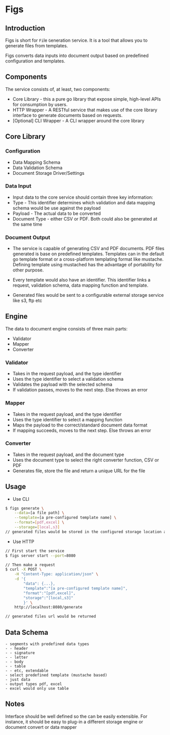 # Figs

## Introduction
Figs is short for `Fi`le `G`eneration `S`ervice. It is a tool that allows you to generate files from templates.

Figs converts data inputs into document output based on predefined configuration and templates. 

## Components
The service consists of, at least, two components:
- Core Library - this a pure go library that expose simple, high-level APIs for consumption by users.
- HTTP Wrapper - A RESTful service that makes use of the core library interface to generate documents based on requests. 
- [Optional] CLI Wrapper - A CLI wrapper around the core library  

## Core Library
### Configuration
- Data Mapping Schema
- Data Validation Schema
- Document Storage Driver/Settings

### Data Input
- Input data to the core service should contain three key information:
- Type - This identifier determines which validation and data mapping schema would be use against the payload
- Payload - The actual data to be converted
- Document Type - either CSV or PDF. Both could also be generated at the same time

### Document Output
- The service is capable of generating CSV and PDF documents. PDF files generated is base on predefined templates. Templates can in the default go template format or a cross-platform templating format like mustache. Defining template using mustached has the advantage of portability for other purpose.

- Every template would also have an identifier. This identifier links a request, validation schema, data mapping function and template. 

- Generated files would be sent to a configurable external storage service like s3, ftp etc

## Engine
The data to document engine consists of three main parts:
- Validator
- Mapper
- Converter

### Validator
- Takes in the request payload, and the type identifier
- Uses the type identifier to select a validation schema
- Validates the payload with the selected schema
- If validation passes, moves to the next step. Else throws an error

### Mapper
- Takes in the request payload, and the type identifier
- Uses the type identifier to select a mapping function
- Maps the payload to the correct/standard document data format
- If mapping succeeds, moves to the next step. Else throws an error

### Converter
- Takes in the request payload, and the document type
- Uses the document type to select the right converter function, CSV or PDF
- Generates file, store the file and return a unique URL for the file

## Usage
- Use CLI
```bash
$ figs generate \
    --data=[a file path] \
    --template=[a pre-configured template name] \
    --format=[pdf,excel] \
    --storage=[local,s3] 
// generated files would be stored in the configured storage location and available via http request for download
```

- Use HTTP
```bash
// First start the service
$ figs server start --port=8080

// Then make a request
$ curl -X POST \
    -H "Content-Type: application/json" \
    -d '{
        "data": {...}, 
        "template":"[a pre-configured template name]", 
        "format":"[pdf,excel]", 
        "storage":"[local,s3]"
        }' \
    http://localhost:8080/generate

// generated files url would be returned
```

## Data Schema
    - segments with predefined data types
    - - header
    - - signature
    - - letter 
    - - body
    - - table
    - - etc, extendable 
    - select predefined template (mustache based)
    - just data
    - output types pdf, excel
    - excel would only use table

## Notes
Interface should be well defined so the can be easily extensible. For instance, it should be easy to plug-in a different storage engine or document convert or data mapper

